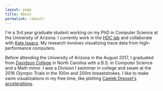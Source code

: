```yaml
---
layout: page
title: About
permalink: /about/
---
```


I'm a 3rd year graduate student working on my PhD in Computer Science at the University of Arizona. I currently work in the [HDC lab][hdc] and collaborate with [Kate Isaacs](http://hdc.cs.arizona.edu/people/kisaacs/). My research involves visualizing trace data from high-performance computers. 

Before attending the University of Arizona in the August 2017, I graduated from [Davidson College](http://davidson.edu) in North Carolina with a B.S. in Computer Science and a Math minor. I was a Division I swimmer in college and swam at the 2016 Olympic Trials in the 100m and 200m breaststrokes. I like to make swim visualizations in my free time, like plotting [Caeleb Dressel's accelerations](http://hdc.cs.arizona.edu/people/kawilliams/swim/dressel-acceleration.html).
       


[hdc]: http://hdc.cs.arizona.edu/
